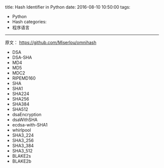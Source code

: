 title: Hash Identifier in Python
date: 2016-08-10 10:50:00
tags:
- Python
- Hash
categories:
- 程序语言
---

原文： <https://github.com/Miserlou/omnihash>

- DSA
- DSA-SHA
- MD4
- MD5
- MDC2
- RIPEMD160
- SHA
- SHA1
- SHA224
- SHA256
- SHA384
- SHA512
- dsaEncryption
- dsaWithSHA
- ecdsa-with-SHA1
- whirlpool
- SHA3_224
- SHA3_256
- SHA3_384
- SHA3_512
- BLAKE2s
- BLAKE2b

